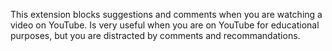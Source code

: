 This extension blocks suggestions and comments when you are watching a video on YouTube. Is very useful when you are on YouTube for educational purposes, but you are distracted by comments and recommandations.
